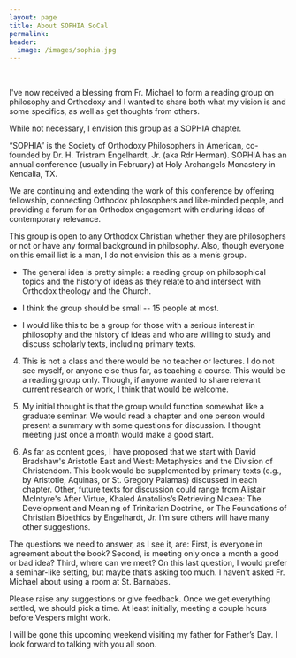 ```yaml
---
layout: page
title: About SOPHIA SoCal
permalink: 
header:
  image: /images/sophia.jpg
---
```

<br>




I've now received a blessing from Fr. Michael to form a reading group on philosophy and Orthodoxy and I wanted to share both what my vision is and some specifics, as well as get thoughts from others.
 
While not necessary, I envision this group as a SOPHIA chapter. 

“SOPHIA” is the Society of Orthodoxy Philosophers in American, co-founded by Dr. H. Tristram Engelhardt, Jr. (aka Rdr Herman). SOPHIA has an annual conference (usually in February) at Holy Archangels Monastery in Kendalia, TX. 

We are continuing and extending the work of this conference by offering fellowship, connecting Orthodox philosophers and like-minded people, and providing a forum for an Orthodox engagement with enduring ideas of contemporary relevance.  
 
This group is open to any Orthodox Christian  whether they are philosophers or not or have any formal background in philosophy. Also, though everyone on this email list is a man, I do not envision this as a men’s group.

- The general idea is pretty simple: a reading group on philosophical topics and the history of ideas as they relate to and intersect with Orthodox theology and the Church.
 
- I think the group should be small -- 15 people at most. 

- I would like this to be a group for those with a serious interest in philosophy and the history of ideas and who are willing to study and discuss scholarly texts, including primary texts. 
 

4.  This is not a class and there would be no teacher or lectures. I do not see myself, or anyone else thus far, as teaching a course. This would be a reading group only. Though, if anyone wanted to share relevant current research or work, I think that would be welcome.
 

5.  My initial thought is that the group would function somewhat like a graduate seminar. We would read a chapter and one person would present a summary with some questions for discussion. I thought meeting just once a month would make a good start. 
 

6.  As far as content goes, I have proposed that we start with David Bradshaw's Aristotle East and West: Metaphysics and the Division of Christendom. This book would be supplemented by primary texts (e.g., by Aristotle, Aquinas, or St. Gregory Palamas) discussed in each chapter. Other, future texts for discussion could range from Alistair McIntyre's After Virtue, Khaled Anatolios’s Retrieving Nicaea: The Development and Meaning of Trinitarian Doctrine, or The Foundations of Christian Bioethics by Engelhardt, Jr. I’m sure others will have many other suggestions.
 

The questions we need to answer, as I see it, are: First, is everyone in agreement about the book? Second, is meeting only once a month a good or bad idea? Third, where can we meet? On this last question, I would prefer a seminar-like setting, but maybe that’s asking too much. I haven’t asked Fr. Michael about using a room at St. Barnabas.
 
Please raise any suggestions or give feedback. Once we get everything settled, we should pick a time. At least initially, meeting a couple hours before Vespers might work.
 
I will be gone this upcoming weekend visiting my father for Father’s Day. I look forward to talking with you all soon.
